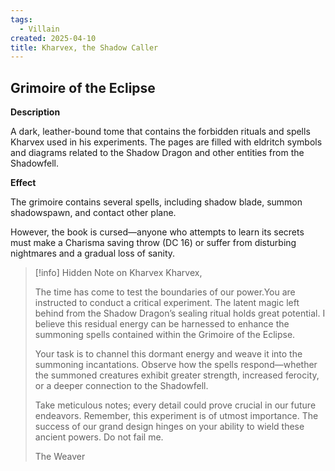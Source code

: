 ```yaml
---
tags:
  - Villain
created: 2025-04-10
title: Kharvex, the Shadow Caller
---
```


## Grimoire of the Eclipse

**Description**

A dark, leather-bound tome that contains the forbidden rituals and spells Kharvex used in his experiments. The pages are filled with eldritch symbols and diagrams related to the Shadow Dragon and other entities from the Shadowfell.

**Effect**

The grimoire contains several spells, including shadow blade, summon shadowspawn, and contact other plane.

However, the book is cursed—anyone who attempts to learn its secrets must make a Charisma saving throw (DC 16) or suffer from disturbing nightmares and a gradual loss of sanity.

> [!info] Hidden Note on Kharvex
> Kharvex,
> 
> The time has come to test the boundaries of our power.You are instructed to conduct a critical experiment. The latent magic left behind from the Shadow Dragon’s sealing ritual holds great potential. I believe this residual energy can be harnessed to enhance the summoning spells contained within the Grimoire of the Eclipse.
> 
> Your task is to channel this dormant energy and weave it into the summoning incantations. Observe how the spells respond—whether the summoned creatures exhibit greater strength, increased ferocity, or a deeper connection to the Shadowfell.
> 
> Take meticulous notes; every detail could prove crucial in our future endeavors. Remember, this experiment is of utmost importance. The success of our grand design hinges on your ability to wield these ancient powers. Do not fail me.
> 
> The Weaver